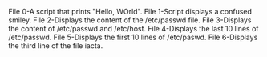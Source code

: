 File 0-A script that prints "Hello, WOrld".
File 1-Script displays a confused smiley.
File 2-Displays the content of the /etc/passwd file.
File 3-Displays the content of /etc/passwd and /etc/host.
File 4-Displays the last 10 lines of /etc/passwd.
File 5-Displays the first 10 lines of /etc/paswd.
File 6-Displays the third line of the file iacta.
